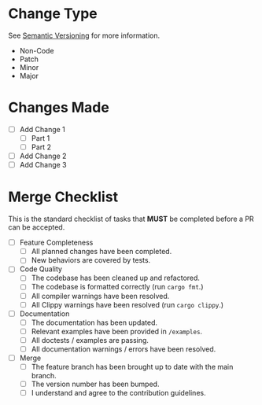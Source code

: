 <!-- Include a quick summary of the changes made in this PR. -->

# Change Type 

See [Semantic Versioning](https://semver.org/) for more information.

<!-- Select one (Delete the rest): -->

- Non-Code
- Patch
- Minor
- Major

# Changes Made

<!-- Planned changes should be done as a checklist, and changes marked off when completed. -->

- [ ] Add Change 1
  - [ ] Part 1
  - [ ] Part 2
- [ ] Add Change 2
- [ ] Add Change 3

# Merge Checklist

This is the standard checklist of tasks that **MUST** be completed before a PR can be accepted.

- [ ] Feature Completeness
  - [ ] All planned changes have been completed.
  - [ ] New behaviors are covered by tests.
- [ ] Code Quality
  - [ ] The codebase has been cleaned up and refactored.
  - [ ] The codebase is formatted correctly (run `cargo fmt`.)
  - [ ] All compiler warnings have been resolved.
  - [ ] All Clippy warnings have been resolved (run `cargo clippy`.)
- [ ] Documentation
  - [ ] The documentation has been updated.
  - [ ] Relevant examples have been provided in `/examples`.
  - [ ] All doctests / examples are passing.
  - [ ] All documentation warnings / errors have been resolved.
- [ ] Merge
  - [ ] The feature branch has been brought up to date with the main branch.
  - [ ] The version number has been bumped.
  - [ ] I understand and agree to the contribution guidelines.
